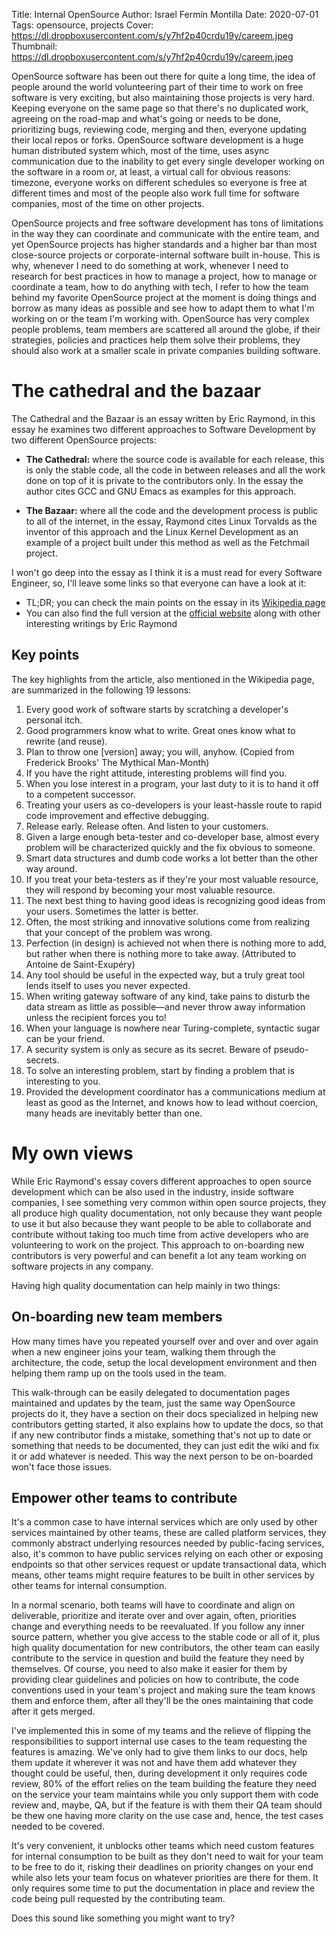 Title: Internal OpenSource
Author: Israel Fermín Montilla
Date: 2020-07-01
Tags: opensource, projects
Cover: https://dl.dropboxusercontent.com/s/y7hf2p40crdu19y/careem.jpeg
Thumbnail: https://dl.dropboxusercontent.com/s/y7hf2p40crdu19y/careem.jpeg


OpenSource software has been out there for quite a long time, the idea of people
around the world volunteering part of their time to work on free software is
very exciting, but also maintaining those projects is very hard. Keeping everyone
on the same page so that there's no duplicated work, agreeing on the road-map and
what's going or needs to be done, prioritizing bugs, reviewing code, merging and
then, everyone updating their local repos or forks. OpenSource software development
is a huge human distributed system which, most of the time, uses async communication
due to the inability to get every single developer working on the software in a room
or, at least, a virtual call for obvious reasons: timezone, everyone works on different
schedules so everyone is free at different times and most of the people also work full time
for software companies, most of the time on other projects.

OpenSource projects and free software development has tons of limitations in the way they
can coordinate and communicate with the entire team, and yet OpenSource projects
has higher standards and a higher bar than most close-source projects or corporate-internal
software built in-house. This is why, whenever I need to do something at work, whenever I need
to research for best practices in how to manage a project, how to manage or coordinate a team,
how to do anything with tech, I refer to how the team behind my favorite OpenSource project
at the moment is doing things and borrow as many ideas as possible and see how to adapt them
to what I'm working on or the team I'm working with. OpenSource has very complex people
problems, team members are scattered all around the globe, if their strategies, policies and
practices help them solve their problems, they should also work at a smaller scale in private
companies building software.

# The cathedral and the bazaar
The Cathedral and the Bazaar is an essay written by Eric Raymond, in this essay he examines two
different approaches to Software Development by two different OpenSource projects:

* **The Cathedral:** where the source code is available for each release, this is only the stable
code, all the code in between releases and all the work done on top of it is private to the contributors
only. In the essay the author cites GCC and GNU Emacs as examples for this approach.

* **The Bazaar:** where all the code and the development process is public to all of the internet, in the essay,
Raymond cites Linux Torvalds as the inventor of this approach and the Linux Kernel Development as an example of
a project built under this method as well as the Fetchmail project.

I won't go deep into the essay as I think it is a must read for every Software Engineer, so, I'll leave some
links so that everyone can have a look at it:

* TL;DR; you can check the main points on the essay in its [Wikipedia page](https://en.wikipedia.org/wiki/The_Cathedral_and_the_Bazaar)
* You can also find the full version at the [official website](http://www.catb.org/~esr/writings/cathedral-bazaar/) along with
other interesting writings by Eric Raymond

## Key points
The key highlights from the article, also mentioned in the Wikipedia page, are summarized in the following 19 lessons:

1. Every good work of software starts by scratching a developer's personal itch.
2. Good programmers know what to write. Great ones know what to rewrite (and reuse).
3. Plan to throw one [version] away; you will, anyhow. (Copied from Frederick Brooks' The Mythical Man-Month)
4. If you have the right attitude, interesting problems will find you.
5. When you lose interest in a program, your last duty to it is to hand it off to a competent successor.
6. Treating your users as co-developers is your least-hassle route to rapid code improvement and effective debugging.
7. Release early. Release often. And listen to your customers.
8. Given a large enough beta-tester and co-developer base, almost every problem will be characterized quickly and the fix obvious to someone.
9. Smart data structures and dumb code works a lot better than the other way around.
10. If you treat your beta-testers as if they're your most valuable resource, they will respond by becoming your most valuable resource.
11. The next best thing to having good ideas is recognizing good ideas from your users. Sometimes the latter is better.
12. Often, the most striking and innovative solutions come from realizing that your concept of the problem was wrong.
13. Perfection (in design) is achieved not when there is nothing more to add, but rather when there is nothing more to take away. (Attributed to Antoine de Saint-Exupéry)
14. Any tool should be useful in the expected way, but a truly great tool lends itself to uses you never expected.
15. When writing gateway software of any kind, take pains to disturb the data stream as little as possible—and never throw away information unless the recipient forces you to!
16. When your language is nowhere near Turing-complete, syntactic sugar can be your friend.
17. A security system is only as secure as its secret. Beware of pseudo-secrets.
18. To solve an interesting problem, start by finding a problem that is interesting to you.
19. Provided the development coordinator has a communications medium at least as good as the Internet, and knows how to lead without coercion, many heads are inevitably better than one.

# My own views
While Eric Raymond's essay covers different approaches to open source development which can be also used in the industry, inside software companies,
I see something very common within open source projects, they all produce high quality documentation, not only because they want people to use it
but also because they want people to be able to collaborate and contribute without taking too much time from active developers who are volunteering
to work on the project. This approach to on-boarding new contributors is very powerful and can benefit a lot any team working on software projects
in any company.

Having high quality documentation can help mainly in two things:

## On-boarding new team members
How many times have you repeated yourself over and over and over again when a new engineer joins your team, walking them through
the architecture, the code, setup the local development environment and then helping them ramp up on the tools used in the team.

This walk-through can be easily delegated to documentation pages maintained and updates by the team, just the same way OpenSource projects
do it, they have a section on their docs specialized in helping new contributors getting started, it also explains how to update the docs, so
that if any new contributor finds a mistake, something that's not up to date or something that needs to be documented, they can just edit
the wiki and fix it or add whatever is needed. This way the next person to be on-boarded won't face those issues.

## Empower other teams to contribute
It's a common case to have internal services which are only used by other services maintained by other teams, these are called platform services,
they commonly abstract underlying resources needed by public-facing services, also, it's common to have public services relying on each other or
exposing endpoints so that other services request or update transactional data, which means, other teams might require features to be
built in other services by other teams for internal consumption.

In a normal scenario, both teams will have to coordinate and align on deliverable, prioritize and iterate over and over again, often, priorities
change and everything needs to be reevaluated. If you follow any inner source pattern, whether you give access to the stable code or all of it,
plus high quality documentation for new contributors, the other team can easily contribute to the service in question and build the feature they need
by themselves. Of course, you need to also make it easier for them by providing clear guidelines and policies on how to contribute, the code
conventions used in your team's project and making sure the team knows them and enforce them, after all they'll be the ones maintaining that code
after it gets merged.

I've implemented this in some of my teams and the relieve of flipping the responsibilities to support internal use cases to the team requesting the
features is amazing. We've only had to give them links to our docs, help them update it wherever it was not and have them add whatever they thought
could be useful, then, during development it only requires code review, 80% of the effort relies on the team building the feature they need on the
service your team maintains while you only support them with code review and, maybe, QA, but if the feature is with them their QA team should be thew
one having more clarity on the use case and, hence, the test cases needed to be covered.

It's very convenient, it unblocks other teams which need custom features for internal consumption to be built as they don't need to wait for your team
to be free to do it, risking their deadlines on priority changes on your end while also lets your team focus on whatever priorities are there for
them. It only requires some time to put the documentation in place and review the code being pull requested by the contributing team.

Does this sound like something you might want to try?


